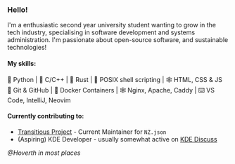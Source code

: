 ### Hello!

I'm a enthusiastic second year university student wanting to grow in the tech industry, specialising in software development and systems administration. I'm passionate about open-source software, and sustainable technologies!


 #### **My skills**:

🐍 Python | 📘 C/C++ | 🦀 Rust | 🐚 POSIX shell scripting | 🕸️ HTML, CSS & JS <br>
🔀 Git & GitHub | 🧰 Docker Containers | 🕸️ Nginx, Apache, Caddy | ⌨️ VS Code, IntelliJ, Neovim


#### **Currently contributing to:**
- [Transitious Project](https://github.com/public-transport/transitous) - Current Maintainer for `NZ.json`
- (Aspiring) KDE Developer - usually somewhat active on [KDE Discuss](https://discuss.kde.org)

*@Hoverth in most places*
